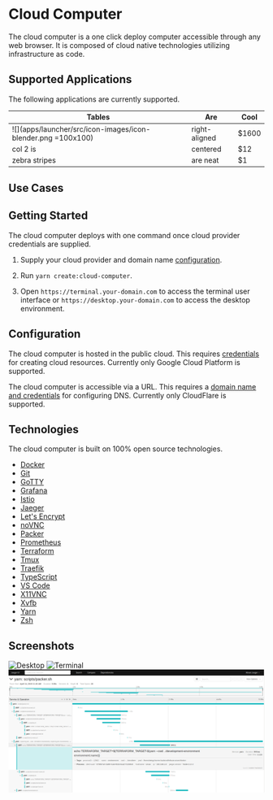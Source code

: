 # Cloud Computer

The cloud computer is a one click deploy computer accessible through any web browser. It is composed of cloud native technologies utilizing infrastructure as code.

## Supported Applications

The following applications are currently supported.

| Tables | Are | Cool |
| ------------- |-------------| -----|
| ![](apps/launcher/src/icon-images/icon-blender.png =100x100) | right-aligned | $1600 |
| col 2 is | centered | $12 |
| zebra stripes | are neat | $1 |

## Use Cases

## Getting Started

The cloud computer deploys with one command once cloud provider credentials are supplied.

1. Supply your cloud provider and domain name [configuration](#configuration).

2. Run `yarn create:cloud-computer`.

3. Open `https://terminal.your-domain.com` to access the terminal user interface or `https://desktop.your-domain.com` to access the desktop environment.

## Configuration

The cloud computer is hosted in the public cloud. This requires [credentials](infrastructure/credentials/cloud-provider.json) for creating cloud resources. Currently only Google Cloud Platform is supported.

The cloud computer is accessible via a URL. This requires a [domain name and credentials](infrastructure/dns/scripts/environment.sh) for configuring DNS. Currently only CloudFlare is supported.

## Technologies

The cloud computer is built on 100% open source technologies.

- [Docker](https://github.com/docker/docker-ce)
- [Git](https://github.com/git/git)
- [GoTTY](https://github.com/yudai/gotty)
- [Grafana](https://github.com/grafana/grafana)
- [Istio](https://github.com/istio/istio)
- [Jaeger](https://github.com/jaegertracing/jaeger)
- [Let's Encrypt](https://github.com/letsencrypt)
- [noVNC](https://github.com/novnc/noVNC)
- [Packer](https://github.com/hashicorp/packer)
- [Prometheus](https://github.com/prometheus/prometheus)
- [Terraform](https://github.com/hashicorp/terraform)
- [Tmux](https://github.com/tmux/tmux)
- [Traefik](https://github.com/containous/traefik)
- [TypeScript](https://github.com/Microsoft/TypeScript)
- [VS Code](https://github.com/codercom/code-server)
- [X11VNC](https://github.com/LibVNC/x11vnc)
- [Xvfb](https://www.x.org/releases/X11R7.6/doc/man/man1/Xvfb.1.xhtml)
- [Yarn](https://github.com/cloud-computer/yarn)
- [Zsh](https://github.com/zsh-users/zsh)

## Screenshots

![Desktop](https://user-images.githubusercontent.com/1094600/56347945-c2dc7900-6208-11e9-8ed2-0bbff2fee6a8.png)
![Terminal](https://user-images.githubusercontent.com/1094600/56299607-b2c88900-6177-11e9-912b-40ea25d690e3.png)
![Jaeger](https://raw.githubusercontent.com/kawing-ho/kawing-ho.github.io/master/assets/images/startup-yarn-2.png)
